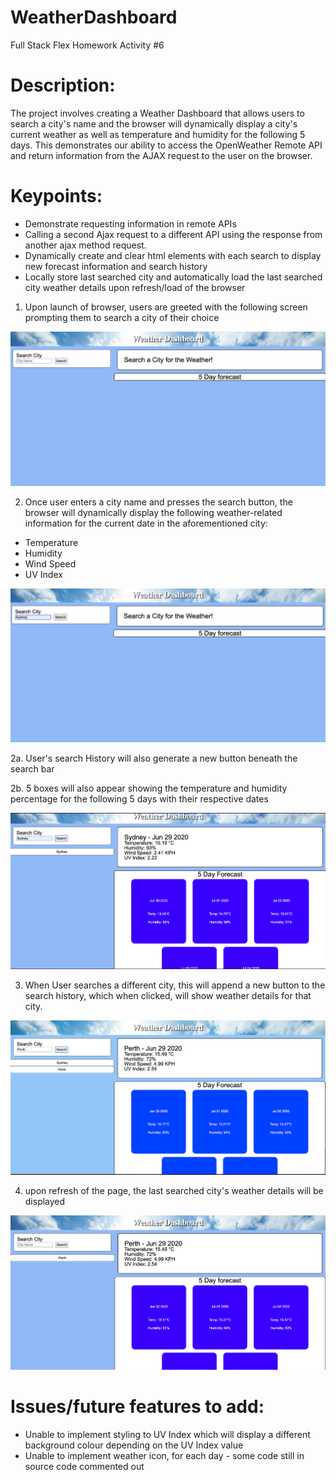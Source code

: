 # WeatherDashboard
Full Stack Flex Homework Activity #6

# Description:

The project involves creating a Weather Dashboard that allows users to search a city's name and the browser will dynamically display a city's current weather as well as temperature and humidity for the following 5 days. This demonstrates our ability to access the OpenWeather Remote API and return information from the AJAX request to the user on the browser.


# Keypoints:
* Demonstrate requesting information in remote APIs
* Calling a second Ajax request to a different API using the response from another ajax method request.
* Dynamically create and clear html elements with each search to display new forecast information and search history
* Locally store last searched city and automatically load the last searched city weather details upon refresh/load of the browser




1. Upon launch of browser, users are greeted with the following screen prompting them to search a city of their choice


![](/screenshots/1.png)


2. Once user enters a city name and presses the search button, the browser will dynamically display the following weather-related information for the current date in the aforementioned city:
 - Temperature
 - Humidity
 - Wind Speed
 - UV Index


![](/screenshots/2.png)


 2a. User's search History will also generate a new button beneath the search bar
 
 2b. 5 boxes will also appear showing the temperature and humidity percentage for the following 5 days with their respective dates


![](/screenshots/3.png)

 3. When User searches a different city, this will append a new button to the search history, which when clicked, will show weather details for that city.


![](/screenshots/4.png)


 4. upon refresh of the page, the last searched city's weather details will be displayed


![](/screenshots/5.png)



 # Issues/future features to add:
 * Unable to implement styling to UV Index which will display a different background colour depending on the UV Index value
* Unable to implement weather icon, for each day - some code still in source code commented out


